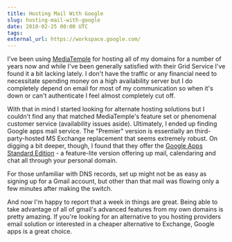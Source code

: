 ```yaml
---
title: Hosting Mail With Google
slug: hosting-mail-with-google
date: 2010-02-25 00:00 UTC
tags:
external_url: https://workspace.google.com/
---
```


I've been using [MediaTemple](http://www.mediatemple.net) for hosting all of my domains for a number of years now and while I've been generally satisfied with their Grid Service I've found it a bit lacking lately. I don't have the traffic or any financial need to necessitate spending money on a high availability server but I do completely depend on email for most of my communication so when it's down or can't authenticate I feel almost completely cut off.

With that in mind I started looking for alternate hosting solutions but I couldn't find any that matched MediaTemple's feature set or phenomenal customer service (availability issues aside). Ultimately, I ended up finding Google apps mail service. The "Premier" version is essentially an third-party-hosted MS Exchange replacement that seems extremely robust. On digging a bit deeper, though, I found that they offer the [Google Apps Standard Edition](https://workspace.google.com/) - a feature-lite version offering up mail, calendaring and chat all through your personal domain.

For those unfamiliar with DNS records, set up might not be as easy as signing up for a Gmail account, but other than that mail was flowing only a few minutes after making the switch.

And now I'm happy to report that a week in things are great. Being able to take advantage of all of gmail's advanced features from my own domains is pretty amazing. If you're looking for an alternative to you hosting providers email solution or interested in a cheaper alternative to Exchange, Google apps is a great choice.
